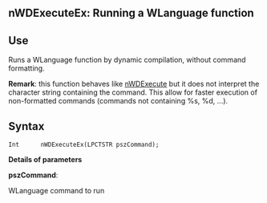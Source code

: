 
## nWDExecuteEx: Running a WLanguage function
			



<a name="NOTE1"></a>
<a name="NOTE1_1"></a>


## Use
<a name="use_ELTTEXTE000077"></a>
Runs a WLanguage function by dynamic compilation, without command formatting.

**Remark**: this function behaves like [nWDExecute](../LangageExt/7513015.md) but it does not interpret the character string containing the command. This allow for faster execution of non-formatted commands (commands not containing %s, %d, ...).

<a name="NOTE2"></a>
<a name="NOTE2_1"></a>


## Syntax
<a name="syntax_ELTTEXTE000101"></a>

```wl
Int      nWDExecuteEx(LPCTSTR pszCommand);
```


**Details of parameters**

**pszCommand**: 

WLanguage command to run



